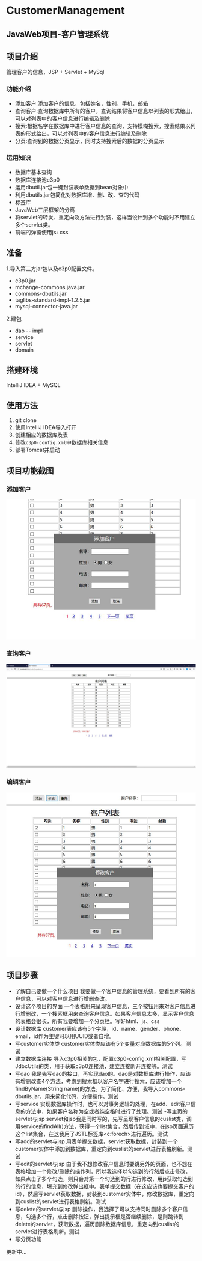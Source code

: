 # CustomerManagement
## JavaWeb项目-客户管理系统 

## 项目介绍
管理客户的信息，JSP + Servlet + MySql

### 功能介绍

- 添加客户:添加客户的信息，包括姓名，性别，手机，邮箱
- 查询客户:查询数据库中所有的客户，查询结果将客户信息以列表的形式给出，可以对列表中的客户信息进行编辑及删除
- 搜索:根据名字在数据库中进行客户信息的查询，支持模糊搜索，搜索结果以列表的形式给出，可以对列表中的客户信息进行编辑及删除
- 分页:查询到的数据分页显示，同时支持搜索后的数据的分页显示
 
### 运用知识

- 数据库基本查询
- 数据库连接池c3p0
- 运用dbutil.jar包一键封装表单数据到bean对象中
- 利用dbutils.jar包简化对数据库增、删、改、查的代码
- 标签库
- JavaWeb三层框架的分离
- 将servlet的转发、重定向及方法进行封装，这样当设计到多个功能时不用建立多个servlet类。
- 前端的弹窗使用js+css

## 准备
1.导入第三方jar包以及c3p0配置文件。

- c3p0.jar
- mchange-commons.java.jar
- commons-dbutils.jar
- taglibs-standard-impl-1.2.5.jar
- mysql-connector-java.jar

2.建包

- dao
-- impl
- service
- servlet
- domain

## 搭建环境
IntelliJ IDEA  +  MySQL

## 使用方法

1. git clone 
2. 使用IntelliJ IDEA导入打开
3. 创建相应的数据库及表
4. 修改`c3p0-config.xml`中数据库相关信息
5. 部署Tomcat并启动

## 项目功能截图
### 添加客户
 ![image](https://github.com/FJianC/CustomerManagement/blob/master/image/add.JPG)
 

### 查询客户
 ![image](https://github.com/FJianC/CustomerManagement/blob/master/image/cuslist.JPG)


### 编辑客户
 ![image](https://github.com/FJianC/CustomerManagement/blob/master/image/edit.JPG)



## 项目步骤
- 了解自己要做一个什么项目
我要做一个客户信息的管理系统，要看到所有的客户信息，可以对客户信息进行增删查改。
- 设计这个项目的界面
一个表格用来呈现客户信息，三个按钮用来对客户信息进行增删改，一个搜索框用来查询客户信息。如果客户信息太多，显示客户信息的表格会很长，所有我要增加一个分页栏。写好html、js、css
- 设计数据库
customer表应该有5个字段，id、name、gender、phone、email，id作为主键可以用UUID或者自增。
- 写customer实体类
customer实体类应该有5个变量对应数据库的5个列。测试
- 建立数据库连接
导入c3p0相关的包，配置c3p0-config.xml相关配置，写JdbcUtils的类，用于获取c3p0连接池，建立连接断开连接等。测试
- 写dao
我是先写dao的接口，再实现dao的。dao是对数据库进行操作，应该有增删改查4个方法，考虑到搜索框以客户名字进行搜索，应该增加一个findByName(String name)的方法。为了简化、方便，我导入commons-dbutils.jar，用来简化代码，方便操作。测试
- 写service
实现数据库操作时，也可以对事务逻辑的处理，在add、edit客户信息的方法中，如果客户名称为空或者纯空格时进行了处理。测试
-写主页的servlet与jsp
servlet和jsp我是同时写的，先写呈现客户信息的cuslist类，调用service的findAll()方法，获得一个list集合，然后传到域中，在jsp页面遍历这个list集合，在这我用了JSTL标签库<c:forech>进行遍历。测试
- 写add的servlet与jsp
用表单提交数据，servlet获取数据，封装到一个customer实体中添加到数据库，重定向到cuslist的servlet进行表格刷新。测试
- 写edit的servlet与jsp
由于我不想修改客户信息时要跳另外的页面，也不想在表格增加一个修改/删除的操作列，所以我选择以勾选到的行然后点击修改，如果点击了多个勾选，则只会对第一个勾选到的行进行修改，用js获取勾选到的行的信息，填充到修改弹出框中。表单提交数据（在这应该也要提交客户的id），然后写servlet获取数据，封装到customer实体中，修改数据库，重定向到cuslist的servlet进行表格刷新。测试
- 写delete的servlet与jsp
删除操作，我选择了可以支持同时删除多个客户信息，勾选多个行，点击删除按钮，弹出提示框是否继续删除，是则跳转到delete的servlet，获取数据，遍历删除数据库信息，重定向到cuslist的servlet进行表格刷新。测试
- 写分页功能




更新中...





